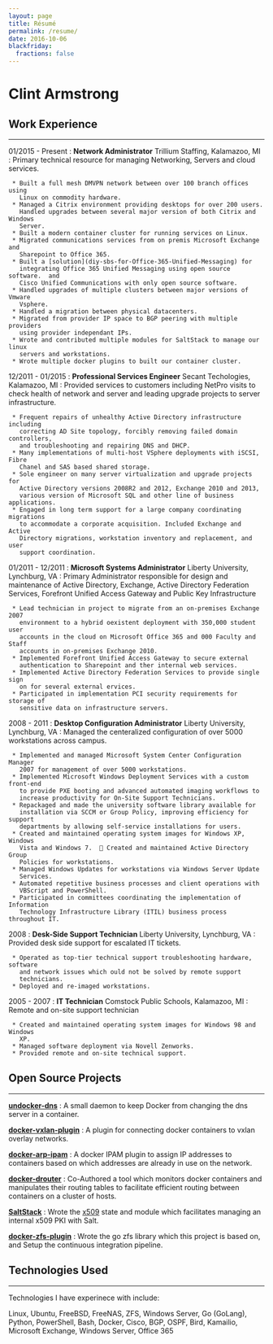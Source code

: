 ```yaml
---
layout: page
title: Résumé
permalink: /resume/
date: 2016-10-06
blackfriday:
  fractions: false
---
```


Clint Armstrong
===============

Work Experience
----------
----------

01/2015 - Present
:    **Network Administrator** Trillium Staffing, Kalamazoo, MI
:    Primary technical resource for managing Networking, Servers and cloud
     services.

     * Built a full mesh DMVPN network between over 100 branch offices using
       Linux on commodity hardware.
     * Managed a Citrix environment providing desktops for over 200 users.
       Handled upgrades between several major version of both Citrix and Windows
       Server.
     * Built a modern container cluster for running services on Linux.
     * Migrated communications services from on premis Microsoft Exchange and
       Sharepoint to Office 365.
     * Built a [solution](diy-sbs-for-Office-365-Unified-Messaging) for
       integrating Office 365 Unified Messaging using open source software.  and
       Cisco Unified Communications with only open source software.
     * Handled upgrades of multiple clusters between major versions of Vmware
       Vsphere.
     * Handled a migration between physical datacenters.
     * Migrated from provider IP space to BGP peering with multiple providers
       using provider independant IPs.
     * Wrote and contributed multiple modules for SaltStack to manage our linux
       servers and workstations.
     * Wrote multiple docker plugins to built our container cluster.

12/2011 - 01/2015
:    **Professional Services Engineer** Secant Techologies, Kalamazoo, MI
:    Provided services to customers including NetPro visits to check health of
     network and server and leading upgrade projects to server infrastructure.

     * Frequent repairs of unhealthy Active Directory infrastructure including
       correcting AD Site topology, forcibly removing failed domain controllers,
       and troubleshooting and repairing DNS and DHCP.
     * Many implementations of multi-host VSphere deployments with iSCSI, Fibre
       Chanel and SAS based shared storage.
     * Sole engineer on many server virtualization and upgrade projects for
       Active Directory versions 2008R2 and 2012, Exchange 2010 and 2013,
       various version of Microsoft SQL and other line of business applications.
     * Engaged in long term support for a large company coordinating migrations
       to accommodate a corporate acquisition. Included Exchange and Active
       Directory migrations, workstation inventory and replacement, and user
       support coordination.

01/2011 - 12/2011
:    **Microsoft Systems Administrator** Liberty University, Lynchburg, VA
:    Primary Administrator responsible for design and maintenance of Active
     Directory, Exchange, Active Directory Federation Services, Forefront
     Unified Access Gateway and Public Key Infrastructure

     * Lead technician in project to migrate from an on-premises Exchange 2007
       environment to a hybrid oexistent deployment with 350,000 student user
       accounts in the cloud on Microsoft Office 365 and 000 Faculty and Staff
       accounts in on-premises Exchange 2010.
     * Implemented Forefront Unified Access Gateway to secure external
       authentication to Sharepoint and ther internal web services.
     * Implemented Active Directory Federation Services to provide single sign
       on for several external ervices.
     * Participated in implementation PCI security requirements for storage of
       sensitive data on infrastructure servers. 

2008 - 2011
:    **Desktop Configuration Administrator** Liberty University, Lynchburg, VA
:    Managed the centeralized configuration of over 5000 workstations across
     campus.

     * Implemented and managed Microsoft System Center Configuration Manager
       2007 for management of over 5000 workstations.
     * Implemented Microsoft Windows Deployment Services with a custom front-end
       to provide PXE booting and advanced automated imaging workflows to
       increase productivity for On-Site Support Technicians.
     * Repackaged and made the university software library available for
       installation via SCCM or Group Policy, improving efficiency for support
       departments by allowing self-service installations for users.
     * Created and maintained operating system images for Windows XP, Windows
       Vista and Windows 7.   Created and maintained Active Directory Group
       Policies for workstations.
     * Managed Windows Updates for workstations via Windows Server Update
       Services.
     * Automated repetitive business processes and client operations with
       VBScript and PowerShell.
     * Participated in committees coordinating the implementation of Information
       Technology Infrastructure Library (ITIL) business process throughout IT.

2008
:    **Desk-Side Support Technician** Liberty University, Lynchburg, VA
:    Provided desk side support for escalated IT tickets.

     * Operated as top-tier technical support troubleshooting hardware, software
       and network issues which ould not be solved by remote support
       technicians.
     * Deployed and re-imaged workstations.

2005 - 2007
:    **IT Technician** Comstock Public Schools, Kalamazoo, MI
:    Remote and on-site support technician

     * Created and maintained operating system images for Windows 98 and Windows
       XP.
     * Managed software deployment via Novell Zenworks.
     * Provided remote and on-site technical support.

Open Source Projects
----------
----------

**[undocker-dns](https://github.com/TrilliumIT/undocker-dns)**
:    A small daemon to keep Docker from changing the dns server in a container.

**[docker-vxlan-plugin](https://github.com/TrilliumIT/docker-vxlan-plugin)**
:    A plugin for connecting docker containers to vxlan overlay networks.

**[docker-arp-ipam](https://github.com/TrilliumIT/docker-arp-ipam)**
:    A docker IPAM plugin to assign IP addresses to containers based on which
     addresses are already in use on the network.

**[docker-drouter](https://github.com/TrilliumIT/docker-drouter)**
:    Co-Authored a tool which monitors docker containers and manipulates their
     routing tables to facilitate efficient routing between containers on a
     cluster of hosts.

**[SaltStack](https://github.com/saltstack/salt/commits?author=clinta)**
:    Wrote the
     [x509](https://docs.saltstack.com/en/latest/ref/states/all/salt.states.x509.html)
     state and module which facilitates managing an internal x509 PKI with Salt.

**[docker-zfs-plugin](https://github.com/TrilliumIT/docker-zfs-plugin)**
:    Wrote the go zfs library which this project is based on, and Setup the
     continuous integration pipeline.

Technologies Used
----------
----------
Technologies I have experinece with include:

Linux, Ubuntu, FreeBSD, FreeNAS, ZFS, Windows Server, Go (GoLang), Python,
PowerShell, Bash, Docker, Cisco, BGP, OSPF, Bird, Kamailio, Microsoft Exchange,
Windows Server, Office 365
